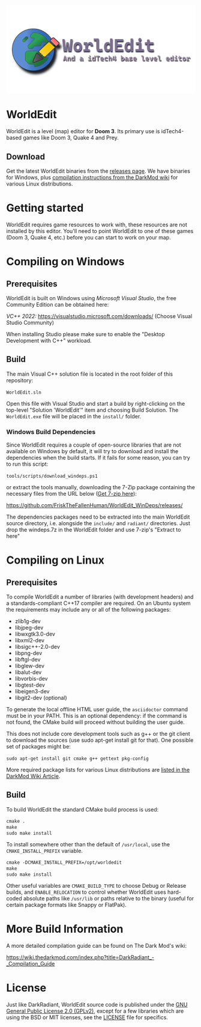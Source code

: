 <img align="center" src="https://github.com/FriskTheFallenHuman/WorldEdit/blob/main/install/bitmaps/repository_logo.png?raw=true" alt="WorldEdit Logo">

# WorldEdit

WorldEdit is a level (map) editor for **Doom 3**. Its primary use is idTech4-based games like Doom 3, Quake 4 and Prey.

## Download

Get the latest WorldEdit binaries from the [releases page](https://github.com/FriskTheFallenHuman/WorldEdit/releases). We have binaries for Windows, plus [compilation instructions from the DarkMod wiki](https://wiki.thedarkmod.com/index.php?title=DarkRadiant_-_Compiling_in_Linux) for various Linux distributions.

# Getting started

WorldEdit requires game resources to work with, these resources are not installed by this editor. You'll need to point WorldEdit to one of these games (Doom 3, Quake 4, etc.) before you can start to work on your map.

# Compiling on Windows

## Prerequisites

WorldEdit is built on Windows using *Microsoft Visual Studio*, the free Community Edition can be obtained here:

*VC++ 2022:* https://visualstudio.microsoft.com/downloads/ (Choose Visual Studio Community)

When installing Studio please make sure to enable the "Desktop Development with C++" workload.

## Build

The main Visual C++ solution file is located in the root folder of this repository:

`WorldEdit.sln`

Open this file with Visual Studio and start a build by right-clicking on the top-level 
"Solution 'WorldEdit'" item and choosing Build Solution. The `WorldEdit.exe` file will be placed in the `install/` folder.

### Windows Build Dependencies

Since WorldEdit requires a couple of open-source libraries that are not available on Windows by default, it will try to download and install the dependencies when the build starts. If it fails for some reason, you can try to run this script:

 `tools/scripts/download_windeps.ps1`

or extract the tools manually, downloading the 7-Zip package containing the necessary files from the URL below ([Get 7-zip here](https://www.7-zip.org/)):

https://github.com/FriskTheFallenHuman/WorldEdit_WinDeps/releases/  

The dependencies packages need to be extracted into the main WorldEdit source directory, i.e. alongside the `include/` and `radiant/` directories.
Just drop the windeps.7z in the WorldEdit folder and use 7-zip's "Extract to here"

# Compiling on Linux

## Prerequisites

To compile WorldEdit a number of libraries (with development headers) and a standards-compliant C++17 compiler are required. On an Ubuntu system the requirements may include any or all of the following packages:

* zlib1g-dev 
* libjpeg-dev 
* libwxgtk3.0-dev 
* libxml2-dev 
* libsigc++-2.0-dev 
* libpng-dev 
* libftgl-dev 
* libglew-dev 
* libalut-dev 
* libvorbis-dev
* libgtest-dev
* libeigen3-dev
* libgit2-dev (optional)

To generate the local offline HTML user guide, the `asciidoctor` command must be in your
PATH. This is an optional dependency: if the command is not found, the CMake build will
proceed without building the user guide.

This does not include core development tools such as g++ or the git client to download the
sources (use sudo apt-get install git for that). One possible set of packages might be:

`sudo apt-get install git cmake g++ gettext pkg-config`

More required package lists for various Linux distributions are [listed in the DarkMod Wiki Article](https://wiki.thedarkmod.com/index.php?title=DarkRadiant_-_Compiling_in_Linux).

## Build

To build WorldEdit the standard CMake build process is used:

```
cmake .
make
sudo make install
```

To install somewhere other than the default of `/usr/local`, use the `CMAKE_INSTALL_PREFIX` variable.

```
cmake -DCMAKE_INSTALL_PREFIX=/opt/worldedit
make
sudo make install
```

Other useful variables are `CMAKE_BUILD_TYPE` to choose Debug or Release builds, and `ENABLE_RELOCATION` to control whether WorldEdit uses hard-coded absolute paths like `/usr/lib` or paths relative to the binary (useful for certain package formats like Snappy or FlatPak).

# More Build Information

A more detailed compilation guide can be found on The Dark Mod's wiki:

https://wiki.thedarkmod.com/index.php?title=DarkRadiant_-_Compilation_Guide

# License

Just like DarkRadiant, WorldEdit source code is published under the [GNU General Public License 2.0 (GPLv2)](http://www.gnu.org/licenses/gpl-2.0.html
), except for a few libraries which are using the BSD or MIT licenses, see the [LICENSE](https://raw.githubusercontent.com/codereader/DarkRadiant/master/LICENSE) file for specifics.
